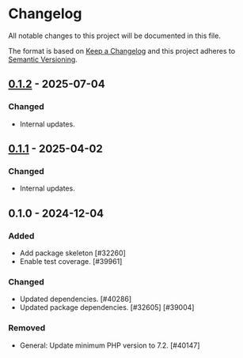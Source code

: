 # Changelog

All notable changes to this project will be documented in this file.

The format is based on [Keep a Changelog](https://keepachangelog.com/en/1.0.0/)
and this project adheres to [Semantic Versioning](https://semver.org/spec/v2.0.0.html).

## [0.1.2] - 2025-07-04
### Changed
- Internal updates.

## [0.1.1] - 2025-04-02
### Changed
- Internal updates.

## 0.1.0 - 2024-12-04
### Added
- Add package skeleton [#32260]
- Enable test coverage. [#39961]

### Changed
- Updated dependencies. [#40286]
- Updated package dependencies. [#32605] [#39004]

### Removed
- General: Update minimum PHP version to 7.2. [#40147]

[0.1.2]: https://github.com/Automattic/jetpack-chatbot/compare/v0.1.1...v0.1.2
[0.1.1]: https://github.com/Automattic/jetpack-chatbot/compare/v0.1.0...v0.1.1
